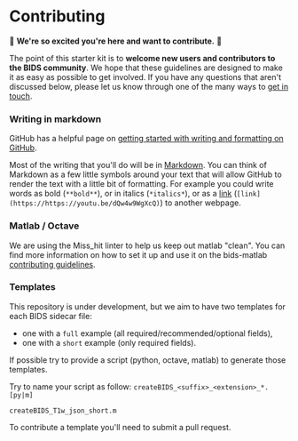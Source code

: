 # Contributing

🐣 **We're so excited you're here and want to contribute.** 🐣

The point of this starter kit is to **welcome new users and contributors to the BIDS community**.
We hope that these guidelines are designed to make it as easy as possible to get involved.
If you have any questions that aren't discussed below,
please let us know through one of the many ways to [get in touch](https://bids-website.readthedocs.io/en/latest/contact/).

### Writing in markdown

GitHub has a helpful page on
[getting started with writing and formatting on GitHub](https://docs.github.com/en/get-started/writing-on-github/getting-started-with-writing-and-formatting-on-github).

Most of the writing that you'll do will be in [Markdown][markdown].
You can think of Markdown as a few little symbols around your text
that will allow GitHub to render the text with a little bit of formatting.
For example you could write words as bold (`**bold**`),
or in italics (`*italics*`),
or as a [link][rick-roll] (`[link](https://https://youtu.be/dQw4w9WgXcQ)`)
to another webpage.

### Matlab / Octave

We are using the Miss_hit linter to help us keep out matlab "clean".
You can find more information on how to set it up and use it on the bids-matlab
[contributing guidelines](https://github.com/bids-standard/bids-matlab/blob/master/CONTRIBUTING.md#matlab-code-style-guide-and-quality).

### Templates

This repository is under development, but we aim to have two templates for each
BIDS sidecar file:

-   one with a `full` example (all required/recommended/optional fields),
-   one with a `short` example (only required fields).

If possible try to provide a script (python, octave, matlab)
to generate those templates.

Try to name your script as follow: `createBIDS_<suffix>_<extension>_*.[py|m]`

```
createBIDS_T1w_json_short.m
```

To contribute a template you'll need to submit a pull request.

<br>

[all-contributors]: https://github.com/kentcdodds/all-contributors#emoji-key
[bids]: http://bids.neuroimaging.io
[bids-specification]: https://bids-specification.readthedocs.io/en/latest/
[bids-mailinglist]: https://groups.google.com/forum/#!forum/bids-discussion
[bids-starterkit-issues]: https://github.com/bids-standard/bids-starter-kit/issues
[bids-starterkit-labels]: https://github.com/bids-standard/bids-starter-kit/labels
[bids-starterkit-repo]: https://github.com/bids-standard/bids-starter-kit
[bids-starterkit-book]: https://bids-standard.github.io/bids-starter-kit/
[brainhack-slack-starterkit]: https://brainhack.slack.com/messages/C8RG7F6PN
[brainhack-slack-invite]: https://brainhack-slack-invite.herokuapp.com
[dont-push-pull-request]: https://www.igvita.com/2011/12/19/dont-push-your-pull-requests
[git]: https://git-scm.com
[github]: https://github.com
[github-branches]: https://docs.github.com/en/pull-requests/collaborating-with-pull-requests/proposing-changes-to-your-work-with-pull-requests/creating-and-deleting-branches-within-your-repository
[github-fork]: https://docs.github.com/en/get-started/quickstart/fork-a-repo
[github-flow]: https://guides.github.com/introduction/flow
[github-mergeconflicts]: https://docs.github.com/en/pull-requests/collaborating-with-pull-requests/addressing-merge-conflicts/about-merge-conflicts
[github-pullrequest]: https://docs.github.com/en/pull-requests/collaborating-with-pull-requests/proposing-changes-to-your-work-with-pull-requests/creating-a-pull-request
[github-review]: https://docs.github.com/en/pull-requests/collaborating-with-pull-requests/reviewing-changes-in-pull-requests/about-pull-request-reviews
[github-syncfork]: https://docs.github.com/en/pull-requests/collaborating-with-pull-requests/working-with-forks/syncing-a-fork
[gitter]: https://gitter.im/INCF/bids-starter-kit
[gsoc]: https://summerofcode.withgoogle.com
[labels-link]: https://github.com/bids-standard/bids-starter-kit/labels
[labels-bug]: https://github.com/bids-standard/bids-starter-kit/labels/bug
[labels-closingsoon]: https://github.com/bids-standard/bids-starter-kit/labels/closing%20soon
[labels-community]: https://github.com/bids-standard/bids-starter-kit/labels/community
[labels-documentation]: https://github.com/bids-standard/bids-starter-kit/labels/documentation
[labels-enhancement]: https://github.com/bids-standard/bids-starter-kit/labels/enhancement
[labels-firstissue]: https://github.com/bids-standard/bids-starter-kit/labels/good%20first%20issue
[labels-funding]: https://github.com/bids-standard/bids-starter-kit/labels/funding
[labels-helpwanted]: https://github.com/bids-standard/bids-starter-kit/labels/help%20wanted
[labels-logistics]: https://github.com/bids-standard/bids-starter-kit/labels/logistics
[labels-question]: https://github.com/bids-standard/bids-starter-kit/labels/question
[jerry-maguire]: https://media.giphy.com/media/uRb2p09vY8lEs/giphy.gif
[markdown]: https://daringfireball.net/projects/markdown
[neurostars-forum]: https://neurostars.org/tags/bids
[patrick-github]: https://github.com/Park-Patrick
[rick-roll]: https://www.youtube.com/watch?v=dQw4w9WgXcQ
[stemm-role-models]: https://github.com/KirstieJane/STEMMRoleModels
